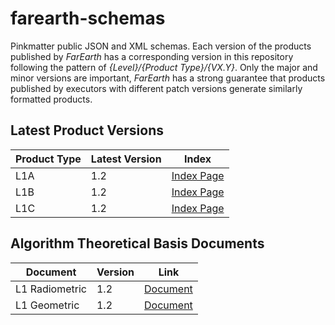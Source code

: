 # farearth-schemas

Pinkmatter public JSON and XML schemas. Each version of the products published by *FarEarth* has a corresponding version in this repository following the pattern of *{Level}/{Product Type}/{VX.Y}*. Only the major and minor versions are important, *FarEarth* has a strong guarantee that products published by executors with different patch versions generate similarly formatted products.

## Latest Product Versions

| Product Type  | Latest Version | Index |
| ------------- | -------------- | ----- |
| L1A | 1.2 | [Index Page](L1/L1A/V1.2/README.md) |
| L1B | 1.2 | [Index Page](L1/L1B/V1.2/README.md) |
| L1C | 1.2 | [Index Page](L1/L1C/V1.2/README.md) |

## Algorithm Theoretical Basis Documents

| Document  | Version | Link |
| ------------- | -------------- | ----- |
| L1 Radiometric | 1.2 | [Document](L1/V1.2/docs/FarEarth-Algorithm-Theory-Radiometry-V1.2.pdf) |
| L1 Geometric | 1.2 | [Document](L1/V1.2/docs/FarEarth-Algorithm-Theory-Geometry-V1.2.pdf) |

